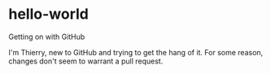 # hello-world
Getting on with GitHub

I'm Thierry, new to GitHub and trying to get the hang of it.
For some reason, changes don't seem to warrant a pull request.
